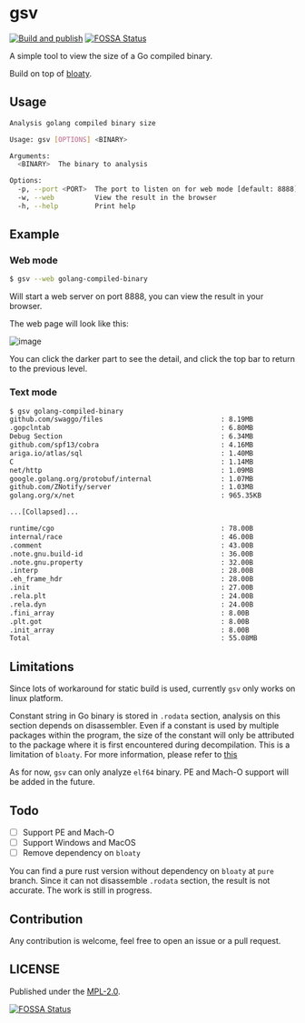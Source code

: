 # gsv

[![Build and publish](https://github.com/Zxilly/go-size-view/actions/workflows/build.yml/badge.svg)](https://github.com/Zxilly/go-size-view/actions/workflows/build.yml)
[![FOSSA Status](https://app.fossa.com/api/projects/git%2Bgithub.com%2FZxilly%2Fgo-size-view.svg?type=shield)](https://app.fossa.com/projects/git%2Bgithub.com%2FZxilly%2Fgo-size-view?ref=badge_shield)


A simple tool to view the size of a Go compiled binary. 

Build on top of [bloaty](https://github.com/google/bloaty).

## Usage

```bash
Analysis golang compiled binary size

Usage: gsv [OPTIONS] <BINARY>

Arguments:
  <BINARY>  The binary to analysis

Options:
  -p, --port <PORT>  The port to listen on for web mode [default: 8888]
  -w, --web          View the result in the browser
  -h, --help         Print help
```

## Example

### Web mode

```bash
$ gsv --web golang-compiled-binary
```

Will start a web server on port 8888, you can view the result in your browser.

The web page will look like this:

![image](https://user-images.githubusercontent.com/31370133/225002647-1e37e52f-dada-4adb-a33b-e806396621cf.png)


You can click the darker part to see the detail, and click the top bar to return to the previous level.

### Text mode 

```bash
$ gsv golang-compiled-binary
github.com/swaggo/files                             : 8.19MB
.gopclntab                                          : 6.80MB
Debug Section                                       : 6.34MB
github.com/spf13/cobra                              : 4.16MB
ariga.io/atlas/sql                                  : 1.40MB
C                                                   : 1.14MB
net/http                                            : 1.09MB
google.golang.org/protobuf/internal                 : 1.07MB
github.com/ZNotify/server                           : 1.03MB
golang.org/x/net                                    : 965.35KB

...[Collapsed]...

runtime/cgo                                         : 78.00B
internal/race                                       : 46.00B
.comment                                            : 43.00B
.note.gnu.build-id                                  : 36.00B
.note.gnu.property                                  : 32.00B
.interp                                             : 28.00B
.eh_frame_hdr                                       : 28.00B
.init                                               : 27.00B
.rela.plt                                           : 24.00B
.rela.dyn                                           : 24.00B
.fini_array                                         : 8.00B
.plt.got                                            : 8.00B
.init_array                                         : 8.00B
Total                                               : 55.08MB

```

## Limitations

Since lots of workaround for static build is used, currently `gsv` only works on linux platform.

Constant string in Go binary is stored in `.rodata` section, analysis on this section depends on disassembler. Even if a constant is used by multiple packages within the program, the size of the constant will only be attributed to the package where it is first encountered during decompilation. This is a limitation of `bloaty`. For more information, please refer to [this](https://github.com/google/bloaty/blob/main/doc/how-bloaty-works.md)

As for now, `gsv` can only analyze `elf64` binary. PE and Mach-O support will be added in the future.

## Todo

- [ ] Support PE and Mach-O
- [ ] Support Windows and MacOS
- [ ] Remove dependency on `bloaty`

You can find a pure rust version without dependency on `bloaty` at `pure` branch. Since it can not disassemble `.rodata` section, the result is not accurate. The work is still in progress.

## Contribution

Any contribution is welcome, feel free to open an issue or a pull request.

## LICENSE

Published under the [MPL-2.0](https://www.mozilla.org/en-US/MPL/2.0/).

[![FOSSA Status](https://app.fossa.com/api/projects/git%2Bgithub.com%2FZxilly%2Fgo-size-view.svg?type=large)](https://app.fossa.com/projects/git%2Bgithub.com%2FZxilly%2Fgo-size-view?ref=badge_large)